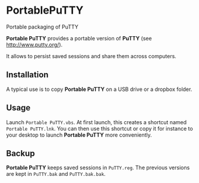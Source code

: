 # PortablePuTTY
Portable packaging of PuTTY

**Portable PuTTY** provides a portable version of **PuTTY** (see http://www.putty.org/).

It allows to persist saved sessions and share them across computers.

## Installation

A typical use is to copy **Portable PuTTY** on a USB drive or a dropbox folder.

## Usage

Launch `Portable PuTTY.vbs`. 
At first launch, this creates a shortcut named `Portable PuTTY.lnk`. You can then use this shortcut or copy it for instance to your desktop to launch **Portable PuTTY** more conveniently.

## Backup

**Portable PuTTY** keeps saved sessions in `PuTTY.reg`. The previous versions are kept in `PuTTY.bak` and `PuTTY.bak.bak`.

